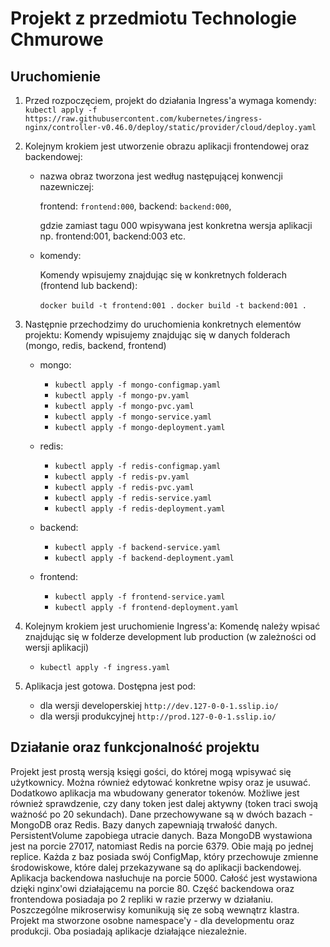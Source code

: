 # Projekt z przedmiotu Technologie Chmurowe

## Uruchomienie

1. Przed rozpoczęciem, projekt do działania Ingress'a wymaga komendy: `kubectl apply -f https://raw.githubusercontent.com/kubernetes/ingress-nginx/controller-v0.46.0/deploy/static/provider/cloud/deploy.yaml`

2. Kolejnym krokiem jest utworzenie obrazu aplikacji frontendowej oraz backendowej:
    - nazwa obraz tworzona jest według następującej konwencji nazewniczej:

        frontend:   `frontend:000`,
        backend:    `backend:000`,

        gdzie zamiast tagu 000 wpisywana jest konkretna wersja aplikacji np. frontend:001, backend:003 etc.

    - komendy:

        Komendy wpisujemy znajdując się w konkretnych folderach (frontend lub backend):

        `docker build -t frontend:001 .`
        `docker build -t backend:001 .`

3. Następnie przechodzimy do uruchomienia konkretnych elementów projektu:
    Komendy wpisujemy znajdując się w danych folderach (mongo, redis, backend, frontend)
    - mongo:

        - `kubectl apply -f mongo-configmap.yaml`
        - `kubectl apply -f mongo-pv.yaml`
        - `kubectl apply -f mongo-pvc.yaml`
        - `kubectl apply -f mongo-service.yaml`
        - `kubectl apply -f mongo-deployment.yaml`

    - redis:

        - `kubectl apply -f redis-configmap.yaml`
        - `kubectl apply -f redis-pv.yaml`
        - `kubectl apply -f redis-pvc.yaml`
        - `kubectl apply -f redis-service.yaml`
        - `kubectl apply -f redis-deployment.yaml`

    - backend:

        - `kubectl apply -f backend-service.yaml`
        - `kubectl apply -f backend-deployment.yaml`

    - frontend:

        - `kubectl apply -f frontend-service.yaml`
        - `kubectl apply -f frontend-deployment.yaml`

4. Kolejnym krokiem jest uruchomienie Ingress'a:
    Komendę należy wpisać znajdując się w folderze development lub production (w zależności od wersji aplikacji)
    - `kubectl apply -f ingress.yaml`
    
5. Aplikacja jest gotowa. Dostępna jest pod:

    - dla wersji developerskiej `http://dev.127-0-0-1.sslip.io/`
    - dla wersji produkcyjnej `http://prod.127-0-0-1.sslip.io/`

## Działanie oraz funkcjonalność projektu
Projekt jest prostą wersją księgi gości, do której mogą wpisywać się użytkownicy. Można również edytować konkretne wpisy oraz je usuwać. Dodatkowo aplikacja ma wbudowany generator tokenów. Możliwe jest również sprawdzenie, czy dany token jest dalej aktywny (token traci swoją ważność po 20 sekundach). Dane przechowywane są w dwóch bazach - MongoDB oraz Redis. Bazy danych zapewniają trwałość danych. PersistentVolume zapobiega utracie danych.
Baza MongoDB wystawiona jest na porcie 27017, natomiast Redis na porcie 6379. Obie mają po jednej replice. Każda z baz posiada swój ConfigMap, który przechowuje zmienne środowiskowe, które dalej przekazywane są do aplikacji backendowej. Aplikacja backendowa nasłuchuje na porcie 5000. Całość jest wystawiona dzięki nginx'owi działającemu na porcie 80. Część backendowa oraz frontendowa posiadaja po 2 repliki w razie przerwy w działaniu. Poszczególne mikroserwisy komunikują się ze sobą wewnątrz klastra. Projekt ma stworzone osobne namespace'y - dla developmentu oraz produkcji. Oba posiadają aplikacje działające niezależnie. 
